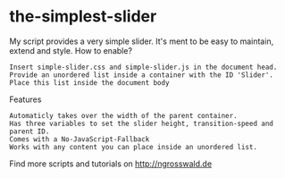 the-simplest-slider
===================

My script provides a very simple slider. It's ment to be easy to maintain, extend and style.
How to enable?

    Insert simple-slider.css and simple-slider.js in the document head.
    Provide an unordered list inside a container with the ID 'Slider'. Place this list inside the document body

Features

    Automaticly takes over the width of the parent container.
    Has three variables to set the slider height, transition-speed and parent ID.
    Comes with a No-JavaScript-Fallback
    Works with any content you can place inside an unordered list.

Find more scripts and tutorials on http://ngrosswald.de